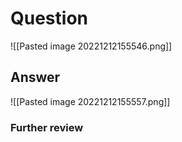 # Question
![[Pasted image 20221212155546.png]]
## Answer
![[Pasted image 20221212155557.png]]
### Further review

